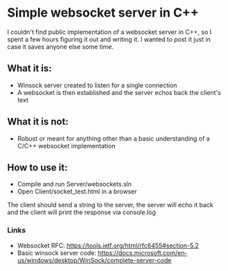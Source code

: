 # Simple websocket server in C++
I couldn't find public implementation of a websocket server in C++, so I spent a few hours figuring it out and writing it.  I wanted to post it just in case it saves anyone else some time.

## What it is:
* Winsock server created to listen for a single connection
* A websocket is then established and the server echos back the client's text

## What it is not:
* Robust or meant for anything other than a basic understanding of a C/C++ websocket implementation

## How to use it:
* Compile and run Server/websockets.sln
* Open Client/socket_test.html in a browser

The client should send a string to the server, the server will echo it back and the client will print the response via console.log

### Links
* Websocket RFC: https://tools.ietf.org/html/rfc6455#section-5.2
* Basic winsock server code: https://docs.microsoft.com/en-us/windows/desktop/WinSock/complete-server-code

